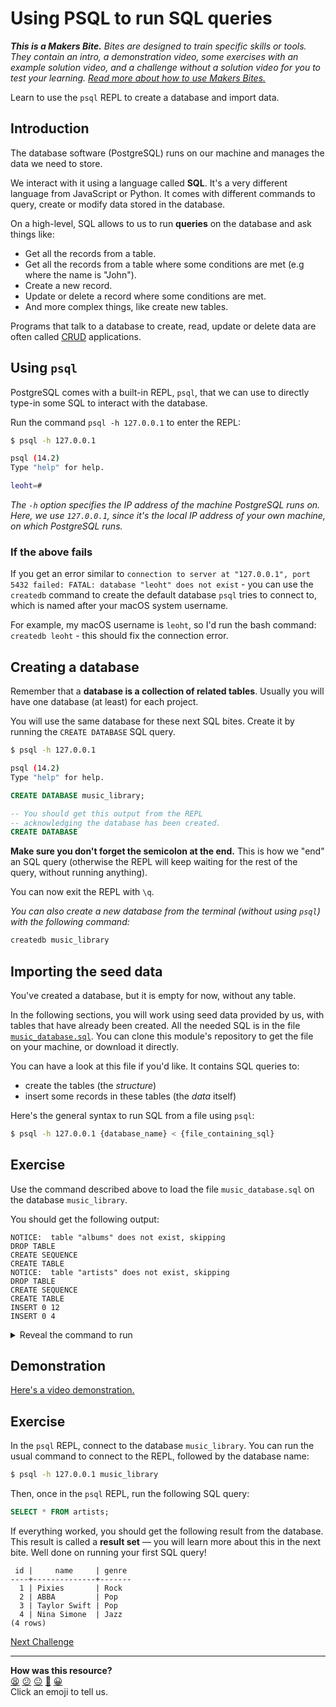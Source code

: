 # Using PSQL to run SQL queries

_**This is a Makers Bite.** Bites are designed to train specific skills or
tools. They contain an intro, a demonstration video, some exercises with an
example solution video, and a challenge without a solution video for you to test
your learning. [Read more about how to use Makers
Bites.](https://github.com/makersacademy/course/blob/main/labels/bites.md)_

Learn to use the `psql` REPL to create a database and import data.

<!-- OMITTED -->

## Introduction

The database software (PostgreSQL) runs on our machine and manages the data we
need to store.

We interact with it using a language called **SQL**. It's a very different
language from JavaScript or Python. It comes with different commands to query,
create or modify data stored in the database.

On a high-level, SQL allows to us to run **queries** on the database and ask
things like:
  * Get all the records from a table.
  * Get all the records from a table where some conditions are met (e.g where
    the name is "John").
  * Create a new record.
  * Update or delete a record where some conditions are met.
  * And more complex things, like create new tables.

Programs that talk to a database to create, read, update or delete data are
often called
[CRUD](https://en.wikipedia.org/wiki/Create,_read,_update_and_delete)
applications.

## Using `psql`

PostgreSQL comes with a built-in REPL, `psql`, that we can use to directly
type-in some SQL to interact with the database.

Run the command `psql -h 127.0.0.1` to enter the REPL:

```bash
$ psql -h 127.0.0.1

psql (14.2)
Type "help" for help.

leoht=# 
```

*The `-h` option specifies the IP address of the machine PostgreSQL runs on.
Here, we use `127.0.0.1`, since it's the local IP address of your own machine,
on which PostgreSQL runs.*

### If the above fails

If you get an error similar to `connection to server at "127.0.0.1", port 5432
failed: FATAL: database "leoht" does not exist`  - you can use the `createdb`
command to create the default database `psql` tries to connect to, which is
named after your macOS system username.

For example, my macOS username is `leoht`, so I'd run the bash command:
`createdb leoht` - this should fix the connection error.

## Creating a database

Remember that a **database is a collection of related tables**. Usually you will
have one database (at least) for each project.

You will use the same database for these next SQL bites. Create it by running
the `CREATE DATABASE` SQL query.

```bash
$ psql -h 127.0.0.1

psql (14.2)
Type "help" for help.
```

```sql
CREATE DATABASE music_library;

-- You should get this output from the REPL
-- acknowledging the database has been created.
CREATE DATABASE
```

**Make sure you don't forget the semicolon at the end.** This is how we "end" an
SQL query (otherwise the REPL will keep waiting for the rest of the query,
without running anything).

You can now exit the REPL with `\q`.

_You can also create a new database from the terminal (without using `psql`)
with the following command:_

```bash
createdb music_library
```

## Importing the seed data

You've created a database, but it is empty for now, without any table.

In the following sections, you will work using seed data provided by us, with
tables that have already been created. All the needed SQL is in the file
[`music_database.sql`](resources/music_library.sql). You can clone
this module's repository to get the file on your machine, or download it
directly.

You can have a look at this file if you'd like. It contains SQL queries to:
  * create the tables (the *structure*)
  * insert some records in these tables (the *data* itself)

Here's the general syntax to run SQL from a file using `psql`:
```bash
$ psql -h 127.0.0.1 {database_name} < {file_containing_sql}
```

## Exercise

Use the command described above to load the file `music_database.sql` on the
database `music_library`.

You should get the following output:

```
NOTICE:  table "albums" does not exist, skipping
DROP TABLE
CREATE SEQUENCE
CREATE TABLE
NOTICE:  table "artists" does not exist, skipping
DROP TABLE
CREATE SEQUENCE
CREATE TABLE
INSERT 0 12
INSERT 0 4
```

<details>
  <summary>Reveal the command to run</summary>

  ```bash
  $ psql -h 127.0.0.1 music_library < music_database.sql
  ```
</details>

## Demonstration

[Here's a video
demonstration.](https://www.youtube.com/watch?v=9wT1FVQbPZw&t=425s)

## Exercise

In the `psql` REPL, connect to the database `music_library`. You can run the
usual command to connect to the REPL, followed by the database name: 

```bash
$ psql -h 127.0.0.1 music_library
```

Then, once in the `psql` REPL, run the following SQL query:

```sql
SELECT * FROM artists;
```

If everything worked, you should get the following result from the database.
This result is called a **result set** — you will learn more about this in the
next bite. Well done on running your first SQL query!

```
 id |     name     | genre 
----+--------------+-------
  1 | Pixies       | Rock
  2 | ABBA         | Pop
  3 | Taylor Swift | Pop
  4 | Nina Simone  | Jazz
(4 rows)
```


[Next Challenge](03_querying_data.md)

<!-- BEGIN GENERATED SECTION DO NOT EDIT -->

---

**How was this resource?**  
[😫](https://airtable.com/shrUJ3t7KLMqVRFKR?prefill_Repository=makersacademy%2Fdatabases-in-python&prefill_File=sql_bites%2F02_using_psql.md&prefill_Sentiment=😫) [😕](https://airtable.com/shrUJ3t7KLMqVRFKR?prefill_Repository=makersacademy%2Fdatabases-in-python&prefill_File=sql_bites%2F02_using_psql.md&prefill_Sentiment=😕) [😐](https://airtable.com/shrUJ3t7KLMqVRFKR?prefill_Repository=makersacademy%2Fdatabases-in-python&prefill_File=sql_bites%2F02_using_psql.md&prefill_Sentiment=😐) [🙂](https://airtable.com/shrUJ3t7KLMqVRFKR?prefill_Repository=makersacademy%2Fdatabases-in-python&prefill_File=sql_bites%2F02_using_psql.md&prefill_Sentiment=🙂) [😀](https://airtable.com/shrUJ3t7KLMqVRFKR?prefill_Repository=makersacademy%2Fdatabases-in-python&prefill_File=sql_bites%2F02_using_psql.md&prefill_Sentiment=😀)  
Click an emoji to tell us.

<!-- END GENERATED SECTION DO NOT EDIT -->
